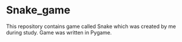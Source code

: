 # Snake_game
This repository contains game called Snake which was created by me during study. Game was written in Pygame.
